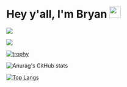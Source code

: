 

<!--
**bryare/bryare** is a ✨ _special_ ✨ repository because its `README.md` (this file) appears on your GitHub profile.

Here are some ideas to get you started:

- 🔭 I’m currently working on ...
- 🌱 I’m currently learning ...
- 👯 I’m looking to collaborate on ...
- 🤔 I’m looking for help with ...
- 💬 Ask me about ...
- 📫 How to reach me: ...
- 😄 Pronouns: ...
- ⚡ Fun fact: ...
-->
# Hey y'all, I'm Bryan  <img src="https://user-images.githubusercontent.com/37481349/177178131-63d703f5-7530-416e-8f8b-df1619336f64.gif" width="30px" height="30px" />

![](https://img.shields.io/static/v1?message=react&logo=react&labelColor=5c5c5c&color=ff00ff&logoColor=white&label=%20&style=plastic)

![](https://komarev.com/ghpvc/?username=bryare&color=green)

[![trophy](https://github-profile-trophy.vercel.app/?username=bryare&theme=radical)](https://github.com/ryo-ma/github-profile-trophy)

![Anurag's GitHub stats](https://github-readme-stats.vercel.app/api?username=bryare&show_icons=true&theme=radical)

[![Top Langs](https://github-readme-stats.vercel.app/api/top-langs/?username=bryare&show_icons=true&theme=radical&layout=compact)](https://github.com/anuraghazra/github-readme-stats)

